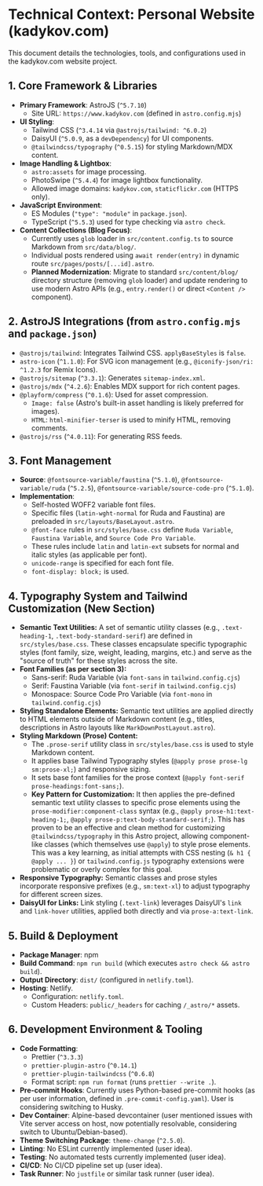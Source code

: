 # Technical Context: Personal Website (kadykov.com)

This document details the technologies, tools, and configurations used in the kadykov.com website project.

## 1. Core Framework & Libraries
-   **Primary Framework**: AstroJS (`^5.7.10`)
    -   Site URL: `https://www.kadykov.com` (defined in `astro.config.mjs`)
-   **UI Styling**:
    -   Tailwind CSS (`^3.4.14` via `@astrojs/tailwind: ^6.0.2`)
    -   DaisyUI (`^5.0.9`, as a `devDependency`) for UI components.
    -   `@tailwindcss/typography` (`^0.5.15`) for styling Markdown/MDX content.
-   **Image Handling & Lightbox**:
    -   `astro:assets` for image processing.
    -   PhotoSwipe (`^5.4.4`) for image lightbox functionality.
    -   Allowed image domains: `kadykov.com`, `staticflickr.com` (HTTPS only).
-   **JavaScript Environment**:
    -   ES Modules (`"type": "module"` in `package.json`).
    -   TypeScript (`^5.5.3`) used for type checking via `astro check`.
-   **Content Collections (Blog Focus)**:
    -   Currently uses `glob` loader in `src/content.config.ts` to source Markdown from `src/data/blog/`.
    -   Individual posts rendered using `await render(entry)` in dynamic route `src/pages/posts/[...id].astro`.
    -   **Planned Modernization**: Migrate to standard `src/content/blog/` directory structure (removing `glob` loader) and update rendering to use modern Astro APIs (e.g., `entry.render()` or direct `<Content />` component).

## 2. AstroJS Integrations (from `astro.config.mjs` and `package.json`)
-   `@astrojs/tailwind`: Integrates Tailwind CSS. `applyBaseStyles` is `false`.
-   `astro-icon` (`^1.1.0`): For SVG icon management (e.g., `@iconify-json/ri: ^1.2.3` for Remix Icons).
-   `@astrojs/sitemap` (`^3.3.1`): Generates `sitemap-index.xml`.
-   `@astrojs/mdx` (`^4.2.6`): Enables MDX support for rich content pages.
-   `@playform/compress` (`^0.1.6`): Used for asset compression.
    -   `Image: false` (Astro's built-in asset handling is likely preferred for images).
    -   `HTML`: `html-minifier-terser` is used to minify HTML, removing comments.
-   `@astrojs/rss` (`^4.0.11`): For generating RSS feeds.

## 3. Font Management
-   **Source**: `@fontsource-variable/faustina` (`^5.1.0`), `@fontsource-variable/ruda` (`^5.2.5`), `@fontsource-variable/source-code-pro` (`^5.1.0`).
-   **Implementation**:
    -   Self-hosted WOFF2 variable font files.
    -   Specific files (`latin-wght-normal` for Ruda and Faustina) are preloaded in `src/layouts/BaseLayout.astro`.
    -   `@font-face` rules in `src/styles/base.css` define `Ruda Variable`, `Faustina Variable`, and `Source Code Pro Variable`.
    -   These rules include `latin` and `latin-ext` subsets for normal and italic styles (as applicable per font).
    -   `unicode-range` is specified for each font file.
    -   `font-display: block;` is used.

## 4. Typography System and Tailwind Customization (New Section)
-   **Semantic Text Utilities:** A set of semantic utility classes (e.g., `.text-heading-1`, `.text-body-standard-serif`) are defined in `src/styles/base.css`. These classes encapsulate specific typographic styles (font family, size, weight, leading, margins, etc.) and serve as the "source of truth" for these styles across the site.
-   **Font Families (as per section 3):**
    -   Sans-serif: Ruda Variable (via `font-sans` in `tailwind.config.cjs`)
    -   Serif: Faustina Variable (via `font-serif` in `tailwind.config.cjs`)
    -   Monospace: Source Code Pro Variable (via `font-mono` in `tailwind.config.cjs`)
-   **Styling Standalone Elements:** Semantic text utilities are applied directly to HTML elements outside of Markdown content (e.g., titles, descriptions in Astro layouts like `MarkDownPostLayout.astro`).
-   **Styling Markdown (Prose) Content:**
    *   The `.prose-serif` utility class in `src/styles/base.css` is used to style Markdown content.
    *   It applies base Tailwind Typography styles (`@apply prose prose-lg sm:prose-xl;`) and responsive sizing.
    *   It sets base font families for the prose context (`@apply font-serif prose-headings:font-sans;`).
    *   **Key Pattern for Customization:** It then applies the pre-defined semantic text utility classes to specific prose elements using the `prose-modifier:component-class` syntax (e.g., `@apply prose-h1:text-heading-1;`, `@apply prose-p:text-body-standard-serif;`). This has proven to be an effective and clean method for customizing `@tailwindcss/typography` in this Astro project, allowing component-like classes (which themselves use `@apply`) to style prose elements. This was a key learning, as initial attempts with CSS nesting (`& h1 { @apply ... }`) or `tailwind.config.js` typography extensions were problematic or overly complex for this goal.
-   **Responsive Typography:** Semantic classes and prose styles incorporate responsive prefixes (e.g., `sm:text-xl`) to adjust typography for different screen sizes.
-   **DaisyUI for Links:** Link styling (`.text-link`) leverages DaisyUI's `link` and `link-hover` utilities, applied both directly and via `prose-a:text-link`.

## 5. Build & Deployment
-   **Package Manager**: npm
-   **Build Command**: `npm run build` (which executes `astro check && astro build`).
-   **Output Directory**: `dist/` (configured in `netlify.toml`).
-   **Hosting**: Netlify.
    -   Configuration: `netlify.toml`.
    -   Custom Headers: `public/_headers` for caching `/_astro/*` assets.

## 6. Development Environment & Tooling
-   **Code Formatting**:
    -   Prettier (`^3.3.3`)
    -   `prettier-plugin-astro` (`^0.14.1`)
    -   `prettier-plugin-tailwindcss` (`^0.6.8`)
    -   Format script: `npm run format` (runs `prettier --write .`).
-   **Pre-commit Hooks**: Currently uses Python-based pre-commit hooks (as per user information, defined in `.pre-commit-config.yaml`). User is considering switching to Husky.
-   **Dev Container**: Alpine-based devcontainer (user mentioned issues with Vite server access on host, now potentially resolvable, considering switch to Ubuntu/Debian-based).
-   **Theme Switching Package**: `theme-change` (`^2.5.0`).
-   **Linting**: No ESLint currently implemented (user idea).
-   **Testing**: No automated tests currently implemented (user idea).
-   **CI/CD**: No CI/CD pipeline set up (user idea).
-   **Task Runner**: No `justfile` or similar task runner (user idea).
